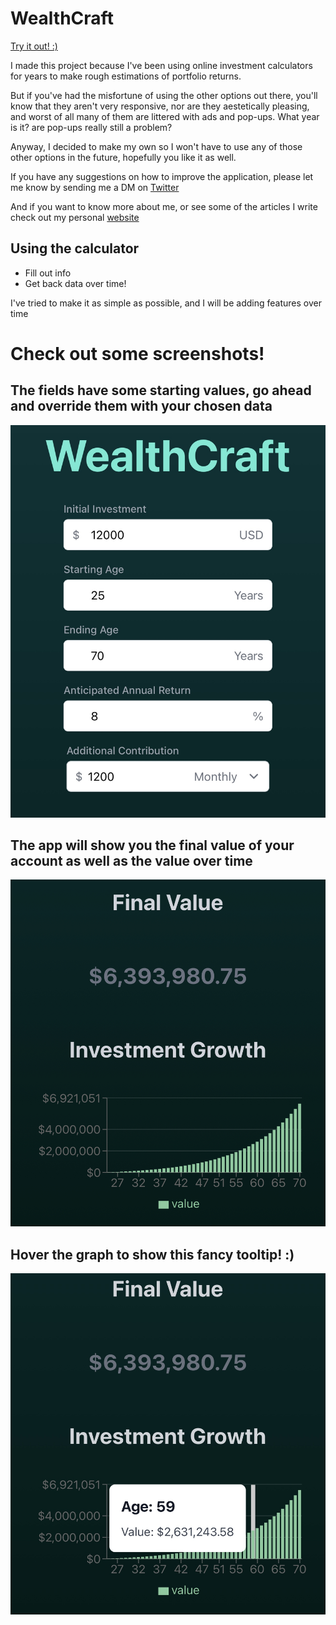 # WealthCraft

[Try it out! :)](https://wealth-craft.vercel.app/)

I made this project because I've been using online investment calculators for years to make rough estimations of portfolio returns.

But if you've had the misfortune of using the other options out there, you'll know that they aren't very responsive, nor are they aestetically pleasing, and worst of all many of them are littered with ads and pop-ups. What year is it? are pop-ups really still a problem?

Anyway, I decided to make my own so I won't have to use any of those other options in the future, hopefully you like it as well.

If you have any suggestions on how to improve the application, please let me know by sending me a DM on [Twitter](https://twitter.com/Elliot_Adinolfi)

And if you want to know more about me, or see some of the articles I write check out my personal [website](https://www.elliotadinolfi.dev/)

## Using the calculator

- Fill out info
- Get back data over time!

I've tried to make it as simple as possible, and I will be adding features over time

# Check out some screenshots!

## The fields have some starting values, go ahead and override them with your chosen data

![input fields](/pictures/inputs.jpg)

## The app will show you the final value of your account as well as the value over time

![picture of graph](/pictures/graph.jpg)

## Hover the graph to show this fancy tooltip! :)

![picture of tooltip](/pictures/tooltip.jpg)
